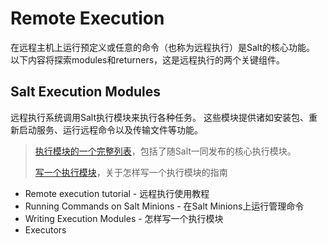 # Remote Execution
在远程主机上运行预定义或任意的命令（也称为远程执行）是Salt的核心功能。 以下内容将探索modules和returners，这是远程执行的两个关键组件。

## Salt Execution Modules

远程执行系统调用Salt执行模块来执行各种任务。 这些模块提供诸如安装包、重新启动服务、运行远程命令以及传输文件等功能。

> [执行模块的一个完整列表](https://docs.saltstack.com/en/latest/ref/modules/all/index.html#all-salt-modules)，包括了随Salt一同发布的核心执行模块。
>
> [写一个执行模块](https://docs.saltstack.com/en/latest/ref/modules/index.html#writing-execution-modules)，关于怎样写一个执行模块的指南

- Remote execution tutorial - 远程执行使用教程
- Running Commands on Salt Minions - 在Salt Minions上运行管理命令
- Writing Execution Modules - 怎样写一个执行模块
- Executors
